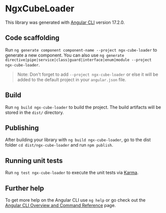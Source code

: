 # NgxCubeLoader

This library was generated with [Angular CLI](https://github.com/angular/angular-cli) version 17.2.0.

## Code scaffolding

Run `ng generate component component-name --project ngx-cube-loader` to generate a new component. You can also use `ng generate directive|pipe|service|class|guard|interface|enum|module --project ngx-cube-loader`.
> Note: Don't forget to add `--project ngx-cube-loader` or else it will be added to the default project in your `angular.json` file. 

## Build

Run `ng build ngx-cube-loader` to build the project. The build artifacts will be stored in the `dist/` directory.

## Publishing

After building your library with `ng build ngx-cube-loader`, go to the dist folder `cd dist/ngx-cube-loader` and run `npm publish`.

## Running unit tests

Run `ng test ngx-cube-loader` to execute the unit tests via [Karma](https://karma-runner.github.io).

## Further help

To get more help on the Angular CLI use `ng help` or go check out the [Angular CLI Overview and Command Reference](https://angular.io/cli) page.
